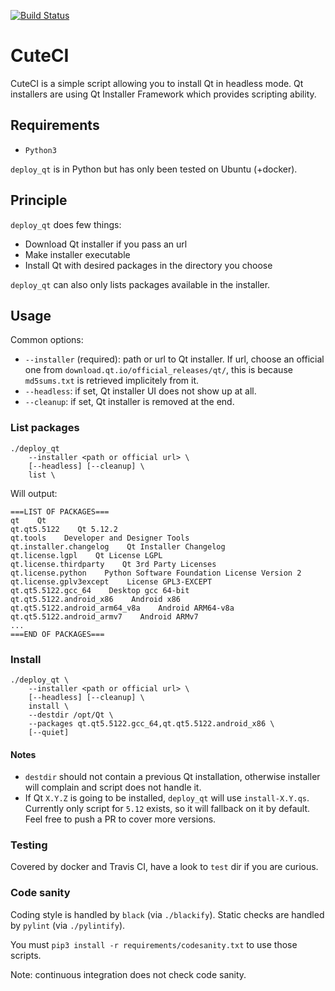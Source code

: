 [![Build Status](https://travis-ci.org/hasboeuf/cuteci.svg?branch=master)](https://travis-ci.org/hasboeuf/cuteci)

# CuteCI

CuteCI is a simple script allowing you to install Qt in headless mode.
Qt installers are using Qt Installer Framework which provides scripting ability.

## Requirements

* `Python3`

`deploy_qt` is in Python but has only been tested on Ubuntu (+docker).

## Principle

`deploy_qt` does few things:
- Download Qt installer if you pass an url
- Make installer executable
- Install Qt with desired packages in the directory you choose

`deploy_qt` can also only lists packages available in the installer.

## Usage

Common options:
* `--installer` (required): path or url to Qt installer. If url, choose an official one from `download.qt.io/official_releases/qt/`, this is because `md5sums.txt` is retrieved implicitely from it.
* `--headless`: if set, Qt installer UI does not show up at all.
* `--cleanup`: if set, Qt installer is removed at the end.

### List packages

```
./deploy_qt
    --installer <path or official url> \
    [--headless] [--cleanup] \
    list \
```

Will output:

```
===LIST OF PACKAGES===
qt    Qt
qt.qt5.5122    Qt 5.12.2
qt.tools    Developer and Designer Tools
qt.installer.changelog    Qt Installer Changelog
qt.license.lgpl    Qt License LGPL
qt.license.thirdparty    Qt 3rd Party Licenses
qt.license.python    Python Software Foundation License Version 2
qt.license.gplv3except    License GPL3-EXCEPT
qt.qt5.5122.gcc_64    Desktop gcc 64-bit
qt.qt5.5122.android_x86    Android x86
qt.qt5.5122.android_arm64_v8a    Android ARM64-v8a
qt.qt5.5122.android_armv7    Android ARMv7
...
===END OF PACKAGES===
```

### Install

```
./deploy_qt \
    --installer <path or official url> \
    [--headless] [--cleanup] \
    install \
    --destdir /opt/Qt \
    --packages qt.qt5.5122.gcc_64,qt.qt5.5122.android_x86 \
    [--quiet]
```

#### Notes

* `destdir` should not contain a previous Qt installation,
  otherwise installer will complain and script does not handle it.
* If Qt `X.Y.Z` is going to be installed, `deploy_qt` will use `install-X.Y.qs`.
  Currently only script for `5.12` exists, so it will fallback on it by default.
  Feel free to push a PR to cover more versions.

### Testing

Covered by docker and Travis CI, have a look to `test` dir if you are curious.

### Code sanity

Coding style is handled by `black` (via `./blackify`).
Static checks are handled by `pylint` (via `./pylintify`).

You must `pip3 install -r requirements/codesanity.txt` to use those scripts.

Note: continuous integration does not check code sanity.
